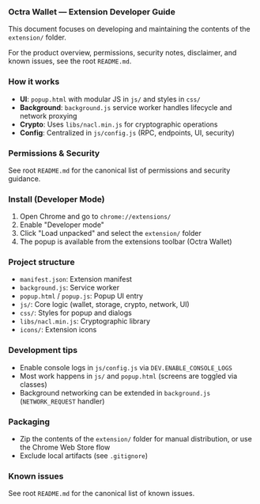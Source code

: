 ### Octra Wallet — Extension Developer Guide

This document focuses on developing and maintaining the contents of the `extension/` folder.

For the product overview, permissions, security notes, disclaimer, and known issues, see the root `README.md`.

### How it works
- **UI**: `popup.html` with modular JS in `js/` and styles in `css/`
- **Background**: `background.js` service worker handles lifecycle and network proxying
- **Crypto**: Uses `libs/nacl.min.js` for cryptographic operations
- **Config**: Centralized in `js/config.js` (RPC, endpoints, UI, security)

### Permissions & Security
See root `README.md` for the canonical list of permissions and security guidance.

### Install (Developer Mode)
1. Open Chrome and go to `chrome://extensions/`
2. Enable "Developer mode"
3. Click "Load unpacked" and select the `extension/` folder
4. The popup is available from the extensions toolbar (Octra Wallet)

### Project structure
- `manifest.json`: Extension manifest
- `background.js`: Service worker
- `popup.html` / `popup.js`: Popup UI entry
- `js/`: Core logic (wallet, storage, crypto, network, UI)
- `css/`: Styles for popup and dialogs
- `libs/nacl.min.js`: Cryptographic library
- `icons/`: Extension icons

### Development tips
- Enable console logs in `js/config.js` via `DEV.ENABLE_CONSOLE_LOGS`
- Most work happens in `js/` and `popup.html` (screens are toggled via classes)
- Background networking can be extended in `background.js` (`NETWORK_REQUEST` handler)

### Packaging
- Zip the contents of the `extension/` folder for manual distribution, or use the Chrome Web Store flow
- Exclude local artifacts (see `.gitignore`)

### Known issues
See root `README.md` for the canonical list of known issues.
